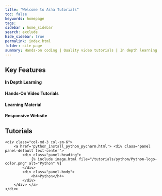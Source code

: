 ```yaml
---
title: "Welcome to Asha Tutorials"
toc: false
keywords: homepage
tags: 
sidebar : home_sidebar
search: exclude
hide_sidebar: true
permalink: index.html
folder: site page
summary: Hands-on coding | Quality video tutorials | In depth learning experience with examples | Responsive website | Tutorials - Python
---
```

<div class="row">
        <div class="col-lg-12">
            <h2 class="page-header">Key Features</h2>
        </div>
        <div class="col-md-3 col-sm-6">
            <div class="panel panel-default text-center">
                <div class="panel-heading">
                    <span class="fa-stack fa-5x">
                          <i class="fa fa-circle fa-stack-2x homepage"></i>
                          <i class="fa fa-arrow-down fa-stack-1x fa-inverse"></i>
                    </span>
                </div>
                <div class="panel-body">
                    <h4>In Depth Learning </h4>
                </div>
            </div>
        </div>
        <div class="col-md-3 col-sm-6">
            <div class="panel panel-default text-center">
                <div class="panel-heading">
                    <span class="fa-stack fa-5x">
                          <i class="fa fa-circle fa-stack-2x homepage"></i>
                          <i class="fa fa-video-camera fa-stack-1x fa-inverse"></i>
                    </span>
                </div>
                <div class="panel-body">
                    <h4>Hands-On Video Tutorials</h4>
                </div>
            </div>
        </div>
        <div class="col-md-3 col-sm-6">
            <div class="panel panel-default text-center">
                <div class="panel-heading">
                    <span class="fa-stack fa-5x">
                          <i class="fa fa-circle fa-stack-2x homepage"></i>
                          <i class="fa fa-book fa-stack-1x fa-inverse"></i>
                    </span>
                </div>
                <div class="panel-body">
                    <h4>Learning Material</h4>
                </div>
            </div>
        </div>
        <div class="col-md-3 col-sm-6">
            <div class="panel panel-default text-center">
                <div class="panel-heading">
                    <span class="fa-stack fa-5x">
                          <i class="fa fa-circle fa-stack-2x homepage"></i>
                          <i class="fa fa-tablet fa-stack-1x fa-inverse"></i>
                    </span>
                </div>
                <div class="panel-body">
                    <h4>Responsive Website</h4>
                </div>
            </div>
        </div>
</div>

<div class="row">
    <div class="col-lg-12">
                <h2 class="page-header">Tutorials</h2>
    </div>

    <div class="col-md-3 col-sm-6">
        <a href='python_install_python_pycharm.html'> <div class="panel panel-default text-center">
            <div class="panel-heading">
                {% include image.html file="/tutorials/python/Python-logo-color.png" alt="Python" %}
            </div>
            <div class="panel-body">
                <h4>Python</h4>
            </div>
        </div> </a>
    </div>
</div>
